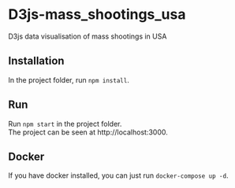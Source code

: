 # D3js-mass_shootings_usa
D3js data visualisation of mass shootings in USA

## Installation
In the project folder, run `npm install`.

## Run
Run `npm start` in the project folder.  
The project can be seen at http://localhost:3000.

## Docker
If you have docker installed, you can just run `docker-compose up -d`.
